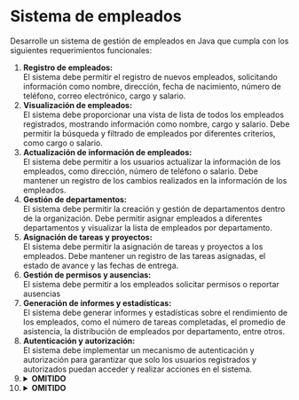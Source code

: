 # Sistema de empleados

Desarrolle un sistema de gestión de empleados en Java que cumpla con los siguientes requerimientos funcionales:

<ol>
    <li>
        <b>Registro de empleados:</b><br>
        El sistema debe permitir el registro de nuevos empleados, solicitando información como nombre, dirección, fecha de nacimiento, número de teléfono, correo electrónico, cargo y salario.
    </li>
    <li>
    <b>Visualización de empleados:</b><br>
        El sistema debe proporcionar una vista de lista de todos los empleados registrados, mostrando información como nombre, cargo y salario. Debe permitir la búsqueda y filtrado de empleados por diferentes criterios, como cargo o salario.
    </li>
    <li>
        <b>Actualización de información de empleados:</b><br>
        El sistema debe permitir a los usuarios actualizar la información de los empleados, como dirección, número de teléfono o salario. Debe mantener un registro de los cambios realizados en la información de los empleados.
    </li>
    <li>
        <b>Gestión de departamentos:</b><br>
        El sistema debe permitir la creación y gestión de departamentos dentro de la organización. Debe permitir asignar empleados a diferentes departamentos y visualizar la lista de empleados por departamento.</li>
    <li>
        <b>Asignación de tareas y proyectos:</b><br>
        El sistema debe permitir la asignación de tareas y proyectos a los empleados. Debe mantener un registro de las tareas asignadas, el estado de avance y las fechas de entrega.
    </li>
    <li>
        <b>Gestión de permisos y ausencias:</b><br>
        El sistema debe permitir a los empleados solicitar permisos o reportar ausencias
    </li>
    <li>
        <b>Generación de informes y estadísticas:</b><br>
        El sistema debe generar informes y estadísticas sobre el rendimiento de los empleados, como el número de tareas completadas, el promedio de asistencia, la distribución de empleados por departamento, entre otros.
    </li>
    <li>
        <b>Autenticación y autorización:</b><br>
        El sistema debe implementar un mecanismo de autenticación y autorización para garantizar que solo los usuarios registrados y autorizados puedan acceder y realizar acciones en el sistema.
    </li>
    <li>
        <details>
            <summary><b>OMITIDO</b></summary>
            <b>Registro de asistencia:</b><br>
            El sistema debe permitir el registro de la asistencia de los empleados, incluyendo la hora de entrada y salida. Debe generar reportes de asistencia y calcular el total de horas trabajadas por cada empleado.
        </details>    
    </li>
    <li>
        <details>
            <summary><b>OMITIDO</b></summary>
            <b>Evaluación de desempeño:</b><br>
            El sistema debe permitir realizar evaluaciones periódicas del desempeño de los empleados. Debe permitir la creación de criterios de evaluación, asignar puntuaciones y generar informes de desempeño individual y grupal.
        </details>
    </li> 
</ol>
